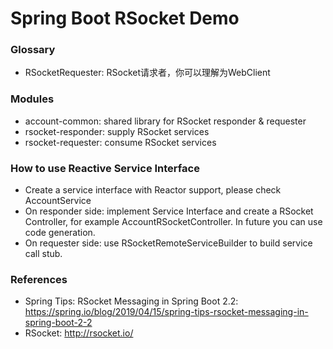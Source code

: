 Spring Boot RSocket Demo
========================

### Glossary

* RSocketRequester: RSocket请求者，你可以理解为WebClient

### Modules

* account-common: shared library for RSocket responder & requester
* rsocket-responder: supply RSocket services
* rsocket-requester: consume RSocket services

### How to use Reactive Service Interface

* Create a service interface with Reactor support, please check AccountService
* On responder side: implement Service Interface and create a RSocket Controller, for example AccountRSocketController. In future you can use code generation.
* On requester side: use RSocketRemoteServiceBuilder to build service call stub.

### References

* Spring Tips: RSocket Messaging in Spring Boot 2.2: https://spring.io/blog/2019/04/15/spring-tips-rsocket-messaging-in-spring-boot-2-2
* RSocket: http://rsocket.io/
